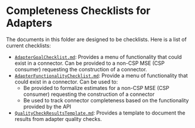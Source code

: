 # Completeness Checklists for Adapters

The documents in this folder are designed to be checklists.  Here is a list of
current checklists:

* [`AdapterGoalChecklist.md`](AdapterGoalChecklist.md):
Provides a menu of functionality that could exist in a connector. Can be
provided to a non-CSP MSE (CSP consumer) requesting the construction of a
connector.
* [`AdapterFunctionalityChecklist.md`](AdapterFunctionalityChecklist.md):
Provide a menu of functionality that could exist in a connector.  Can be used
to:
  * Be provided to formalize estimates for a non-CSP MSE (CSP consumer) requesting
the construction of a connector
  * Be used to track connector completeness based on the functionality provided by
the API
* [`QualityCheckResultsTemplate.md`](QualityCheckResultsTemplate.md):
Provides a template to document the results from adapter quality checks.

